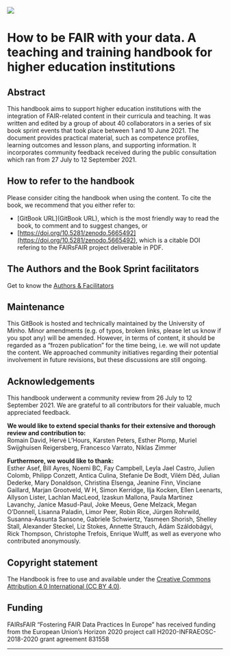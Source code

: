 ![](../Images/2_2_figure_1.png)

# How to be FAIR with your data. A teaching and training handbook for higher education institutions

## Abstract
This handbook aims to support higher education institutions with the integration of FAIR-related content in their curricula and teaching. It was written and edited by a group of about 40 collaborators in a series of six book sprint events that took place between 1 and 10 June 2021. The document provides practical material, such as competence profiles, learning outcomes and lesson plans, and supporting information. It incorporates community feedback received during the public consultation which ran from 27 July to 12 September 2021.

## How to refer to the handbook
Please consider citing the handbook when using the content. To cite the book, we recommend that you either refer to:
- [GitBook URL](GitBook URL), which is the most friendly way to read the book, to comment and to suggest changes, or
- [https://doi.org/10.5281/zenodo.5665492](https://doi.org/10.5281/zenodo.5665492), which is a citable DOI refering to the FAIRsFAIR project deliverable in PDF.

## The Authors and the Book Sprint facilitators
Get to know the [Authors \& Facilitators](2AboutThisBook/5AboutAuthorsFacilitators.md) 

## Maintenance
This GitBook is hosted and technically maintained by the University of Minho. Minor amendments (e.g. of typos, broken links, please let us know if you spot any) will be amended. However, in terms of content, it should be regarded as a “frozen publication” for the time being, i.e. we will not update the content. We approached community initiatives regarding their potential involvement in future revisions, but these discussions are still ongoing.

## Acknowledgements
This handbook underwent a community review from 26 July to 12 September 2021. We are grateful to all contributors for their valuable, much appreciated feedback.

**We would like to extend special thanks for their extensive and thorough review and contribution to:**  
Romain David, Hervé L’Hours, Karsten Peters, Esther Plomp, Muriel Swijghuisen Reigersberg, Francesco Varrato, Niklas Zimmer

**Furthermore, we would like to thank:**  
Esther Asef, Bill Ayres, Noemi BC, Fay Campbell, Leyla Jael Castro, Julien Colomb, Philipp Conzett, Antica Culina, Stefanie De Bodt, Vilém Děd, Julian Dederke, Mary Donaldson, Christina Elsenga, Jeanine Finn, Vinciane Gaillard, Marjan Grootveld, W H, Simon Kerridge, Ilja Kocken, Ellen Leenarts, Allyson Lister, Lachlan MacLeod, Izaskun Mallona, Paula Martinez Lavanchy, Janice Masud-Paul, Joke Meeus, Gene Melzack, Megan O’Donnell, Lisanna Paladin, Limor Peer, Robin Rice, Jürgen Rohrwild, Susanna-Assunta Sansone, Gabriele Schwiertz, Yasmeen Shorish, Shelley Stall, Alexander Steckel, Liz Stokes, Annette Strauch, Ádám Száldobágyi, Rick Thompson, Christophe Trefois, Enrique Wulff, as well as everyone who contributed anonymously.

## Copyright statement
The Handbook is free to use and available under the [Creative Commons Attribution 4.0 International (CC BY 4.0)](https://creativecommons.org/licenses/by/4.0/).

## Funding
FAIRsFAIR “Fostering FAIR Data Practices In Europe” has received funding from the European Union’s Horizon 2020 project call H2020-INFRAEOSC-2018-2020 grant agreement 831558

---
